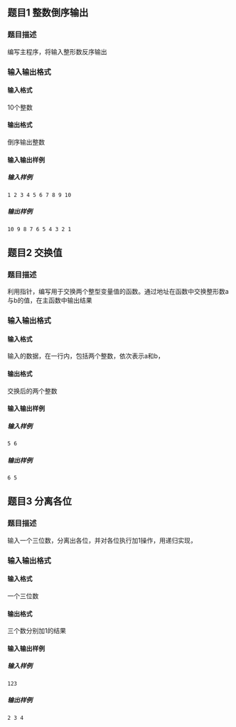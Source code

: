 ## 题目1 整数倒序输出
### 题目描述

编写主程序，将输入整形数反序输出

### 输入输出格式
#### 输入格式
10个整数

#### 输出格式
倒序输出整数

#### 输入输出样例

##### 输入样例
	1 2 3 4 5 6 7 8 9 10

##### 输出样例
	10 9 8 7 6 5 4 3 2 1
	

## 题目2 交换值
### 题目描述

利用指针，编写用于交换两个整型变量值的函数。通过地址在函数中交换整形数a与b的值，在主函数中输出结果

### 输入输出格式
#### 输入格式
输入的数据，在一行内，包括两个整数，依次表示a和b，

#### 输出格式
交换后的两个整数

#### 输入输出样例

##### 输入样例
	5 6

##### 输出样例
	6 5
	

## 题目3 分离各位
### 题目描述
输入一个三位数，分离出各位，并对各位执行加1操作，用递归实现，

### 输入输出格式
#### 输入格式
一个三位数

#### 输出格式
三个数分别加1的结果

#### 输入输出样例

##### 输入样例
	123

##### 输出样例
	2 3 4
	
